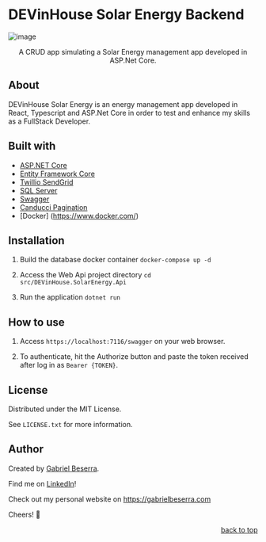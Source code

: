 # DEVinHouse Solar Energy Backend

![image](https://user-images.githubusercontent.com/47508755/186333271-cf565c30-ecf8-4d23-be48-ea3669037b3f.png)

<div align="center">
    <p>A CRUD app simulating a Solar Energy management app developed in ASP.Net Core.</p>
</div>

## About

DEVinHouse Solar Energy is an energy management app developed in React, Typescript and ASP.Net Core in order to test and enhance my skills as a FullStack Developer.

## Built with

- [ASP.NET Core](https://docs.microsoft.com/pt-br/aspnet/core/?view=aspnetcore-6.0)
- [Entity Framework Core](https://docs.microsoft.com/pt-br/ef/core/)
- [Twillio SendGrid](https://sendgrid.com/)
- [SQL Server](https://www.microsoft.com/pt-br/sql-server/sql-server-downloads)
- [Swagger](https://swagger.io/)
- [Canducci Pagination](https://github.com/fulviocanducci/Canducci.Paginated)
- [Docker] (https://www.docker.com/)

## Installation

1. Build the database docker container `docker-compose up -d`

2. Access the Web Api project directory `cd src/DEVinHouse.SolarEnergy.Api`

3. Run the application `dotnet run`

## How to use

1. Access `https://localhost:7116/swagger` on your web browser.

2. To authenticate, hit the Authorize button and paste the token received after log in as `Bearer {TOKEN}`.

## License

Distributed under the MIT License.<br>

See `LICENSE.txt` for more information.

## Author

Created by [Gabriel Beserra](https://github.com/gbeserra95).

Find me on [LinkedIn](https://www.linkedin.com/in/-gabrielbeserra/)!

Check out my personal website on https://gabrielbeserra.com

Cheers! 🍻

<div align="right">
    <a href="#">back to top</a>
</div>
